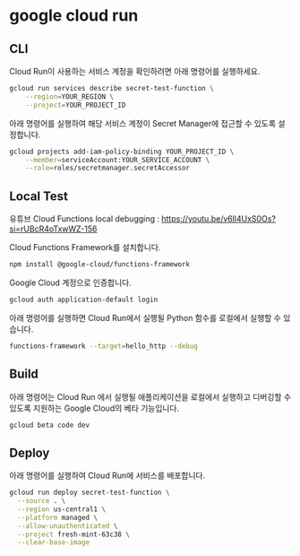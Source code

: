 # google cloud run
## CLI

Cloud Run이 사용하는 서비스 계정을 확인하려면 아래 명령어를 실행하세요.
```bash
gcloud run services describe secret-test-function \
    --region=YOUR_REGION \
    --project=YOUR_PROJECT_ID
```

아래 명령어를 실행하여 해당 서비스 계정이 Secret Manager에 접근할 수 있도록 설정합니다.
```bash
gcloud projects add-iam-policy-binding YOUR_PROJECT_ID \
    --member=serviceAccount:YOUR_SERVICE_ACCOUNT \
    --role=roles/secretmanager.secretAccessor
```

## Local Test
유튜브 Cloud Functions local debugging : https://youtu.be/v6ll4UxS0Os?si=rUBcR4oTxwWZ-156

Cloud Functions Framework를 설치합니다.
```bash
npm install @google-cloud/functions-framework 
```
Google Cloud 계정으로 인증합니다.
```bash
gcloud auth application-default login
```
아래 명령어를 실행하면 Cloud Run에서 실행될 Python 함수를 로컬에서 실행할 수 있습니다.
```bash
functions-framework --target=hello_http --debug
```

## Build
아래 명령어는 Cloud Run 에서 실행될 애플리케이션을 로컬에서 실행하고 디버깅할 수 있도록 지원하는 Google Cloud의 베타 기능입니다.
```bash
gcloud beta code dev 
```

## Deploy
아래 명령어를 실행하여 Cloud Run에 서비스를 배포합니다.
```bash
gcloud run deploy secret-test-function \
  --source . \
  --region us-central1 \
  --platform managed \
  --allow-unauthenticated \
  --project fresh-mint-63c38 \
  --clear-base-image
```